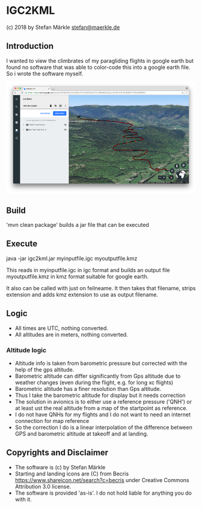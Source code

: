 # IGC2KML
(c) 2018 by Stefan Märkle <stefan@maerkle.de>

## Introduction
I wanted to view the climbrates of my paragliding flights in google earth but found no software that was able to color-code this into a google earth file. So i wrote the software myself.

![Screenshot](screenshot.png)

## Build

'mvn clean package' builds a jar file that can be executed 

## Execute

java -jar igc2kml.jar myinputfile.igc myoutputfile.kmz

This reads in myinputfile.igc in igc format and builds an output file myoutputfile.kmz in kmz format suitable for google earth.

It also can be called with just on feilneame. It then takes that filename, strips extension and adds kmz extension to use as output filename.
## Logic

- All times are UTC, nothing converted.
- All altitudes are in meters, nothing converted.

### Altitude logic
- Altitude info is taken from barometric pressure but corrected with the help of the gps altitude.
- Barometric altitude can differ significantly from Gps altitude due to weather changes (even during the flight, e.g. for long xc flights) 
- Barometric altitude has a finer resolution than Gps altitude.
- Thus I take the barometric altitude for display but it needs correction
- The solution in avionics is to either use a reference pressure ('QNH') or at least ust the real altitude from a map of the startpoint as reference.
- I do not have QNHs for my flights and I do not want to need an internet connection for map reference
- So the correction I do is a linear interpolation of the difference between GPS and barometric altitude at takeoff and at landing.

## Copyrights and Disclaimer
- The software is (c) by Stefan Märkle
- Starting and landing icons are (C) from Becris https://www.shareicon.net/search?c=becris under Creative Commons Attribution 3.0 license.
- The software is provided 'as-is'. I do not hold liable for anything you do with it.